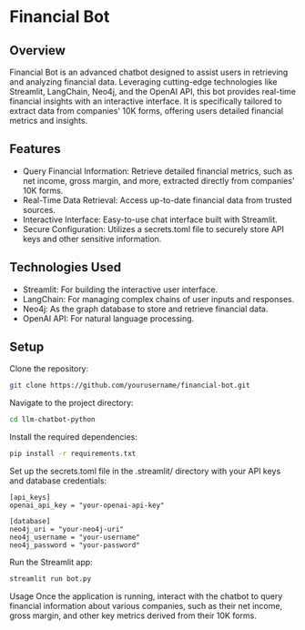 # Financial Bot
## Overview
Financial Bot is an advanced chatbot designed to assist users in retrieving and analyzing financial data. Leveraging cutting-edge technologies like Streamlit, LangChain, Neo4j, and the OpenAI API, this bot provides real-time financial insights with an interactive interface. It is specifically tailored to extract data from companies' 10K forms, offering users detailed financial metrics and insights.

## Features
- Query Financial Information: Retrieve detailed financial metrics, such as net income, gross margin, and more, extracted directly from companies' 10K forms.
- Real-Time Data Retrieval: Access up-to-date financial data from trusted sources.
- Interactive Interface: Easy-to-use chat interface built with Streamlit.
- Secure Configuration: Utilizes a secrets.toml file to securely store API keys and other sensitive information.

## Technologies Used
- Streamlit: For building the interactive user interface.
- LangChain: For managing complex chains of user inputs and responses.
- Neo4j: As the graph database to store and retrieve financial data.
- OpenAI API: For natural language processing.

## Setup
Clone the repository:

```bash
git clone https://github.com/yourusername/financial-bot.git
```
Navigate to the project directory:

```bash
cd llm-chatbot-python
```
Install the required dependencies:

```bash
pip install -r requirements.txt
```

Set up the secrets.toml file in the .streamlit/ directory with your API keys and database credentials:

```
[api_keys]
openai_api_key = "your-openai-api-key"

[database]
neo4j_uri = "your-neo4j-uri"
neo4j_username = "your-username"
neo4j_password = "your-password"
```
Run the Streamlit app:

```bash
streamlit run bot.py
```
Usage
Once the application is running, interact with the chatbot to query financial information about various companies, such as their net income, gross margin, and other key metrics derived from their 10K forms.

